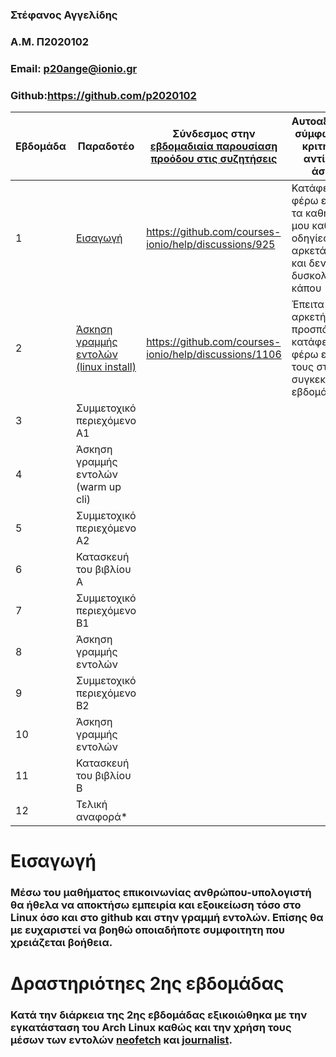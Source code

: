 ### Στέφανος Αγγελίδης
### A.M. Π2020102
### Email: p20ange@ionio.gr
### Github:https://github.com/p2020102


| Εβδομάδα | Παραδοτέο | Σύνδεσμος στην [εβδομαδιαία παρουσίαση προόδου στις συζητήσεις](https://github.com/courses-ionio/help/discussions/categories/show-and-tell) | Αυτοαξιολόγηση σύμφωνα με τα κριτήρια της αντίστοιχης άσκησης |
| --- | --- | --- | --- |
| 1 | [Εισαγωγή](https://github.com/p2020102/hci/tree/P2020102/projects/%CE%A02020102#%CE%B5%CE%B9%CF%83%CE%B1%CE%B3%CF%89%CE%B3%CE%AE) |https://github.com/courses-ionio/help/discussions/925 | Κατάφερα να φέρω εισπέρας τα καθήκοντά μου καθώς οι οδηγίες ήταν αρκετά σαφής και δεν δυσκολεύτηκα κάπου |
| 2 | [Άσκηση γραμμής εντολών (linux install)](https://github.com/p2020102/hci/tree/P2020102/projects/%CE%A02020102#%CE%B5%CE%B9%CF%83%CE%B1%CE%B3%CF%89%CE%B3%CE%AE) |https://github.com/courses-ionio/help/discussions/1106 | Έπειτα απο αρκετή προσπάθεια κατάφερα να φέρω εις πέρας τους στόχους της συγκεκριμένης εβδομάδας |
| 3 | Συμμετοχικό περιεχόμενο A1 | | |
| 4 | Άσκηση γραμμής εντολών (warm up cli) | | |
| 5 | Συμμετοχικό περιεχόμενο A2 | | |
| 6 | Κατασκευή του βιβλίου Α | | |
| 7 | Συμμετοχικό περιεχόμενο B1 | | |
| 8 | Άσκηση γραμμής εντολών | | |
| 9 | Συμμετοχικό περιεχόμενο B2 | | |
| 10 | Άσκηση γραμμής εντολών | | |
| 11 | Κατασκευή του βιβλίου Β | | |
| 12 | Τελική αναφορά* | | |


# Εισαγωγή
### Μέσω του μαθήματος επικοινωνίας ανθρώπου-υπολογιστή θα ήθελα να αποκτήσω εμπειρία και εξοικείωση τόσο στο Linux όσο και στο github και στην γραμμή εντολών. Επίσης θα με ευχαριστεί να βοηθώ οποιαδήποτε συμφοιτητη που χρειάζεται βοήθεια.

# Δραστηριότηες 2ης εβδομάδας
### Κατά την διάρκεια της 2ης εβδομάδας εξικοιώθηκα με την εγκατάσταση του Arch Linux καθώς και την χρήση τους μέσων των εντολών [neofetch](https://asciinema.org/a/RYZN0EP7nudhiW7BsGgF6KDGw) και [journalist](https://asciinema.org/a/ZOChd2O0My3cNEwaZ1W8d7ZZ2).
